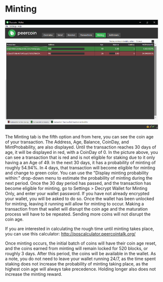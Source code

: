 # Minting

![Peercoin staking](../img/staking.png)

The Minting tab is the fifth option and from here, you can see the coin age of your transaction.  The Address, Age, Balance, CoinDay, and MintProbability, are also displayed.  Until the transaction reaches 30 days of age, it will be displayed in red, with a CoinDay of 0.  In the picture above, you can see a transaction that is red and is not eligible for staking due to it only having a an Age of 49.  In the next 30 days, it has a probability of minting of roughly 54.94%.  In 4 days, that transaction will become eligible for minting and change to green color.  You can use the "Display minting probability within:" drop-down menu to estimate the probability of minting during the next period.  Once the 30 day period has passed, and the transaction has become eligible for minting, go to Settings > Decrypt Wallet for Minting Only, and enter your wallet password.  If you have not already encrypted your wallet, you will be asked to do so.  Once the wallet has been unlocked for minting, leaving it running will allow for minting to occur.  Making a transaction from that wallet will disrupt the coin age and the maturation process will have to be repeated.  Sending more coins will not disrupt the coin age.

If you are interested in calculating the rough time until minting takes place, you can use this calculator: http://poscalculator.peercointalk.org/

Once minting occurs, the initial batch of coins will have their coin age reset, and the coins earned from minting will remain locked for 520 blocks, or roughly 3 days.  After this period, the coins will be available in the wallet.  As a note, you do not need to leave your wallet running 24/7, as the time spent staking does not increase the probability of minting taking place, as the highest coin age will always take precedence.  Holding longer also does not increase the minting reward.
